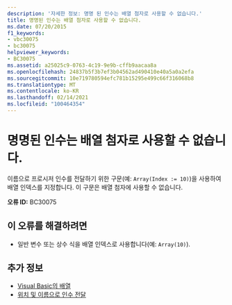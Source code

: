 ```yaml
---
description: '자세한 정보: 명명 된 인수는 배열 첨자로 사용할 수 없습니다.'
title: 명명된 인수는 배열 첨자로 사용할 수 없습니다.
ms.date: 07/20/2015
f1_keywords:
- vbc30075
- bc30075
helpviewer_keywords:
- BC30075
ms.assetid: a25025c9-0763-4c19-9e9b-cffb9aacaa8a
ms.openlocfilehash: 24837b5f3b7ef3b04562ad490410e40a5a0a2efa
ms.sourcegitcommit: 10e719780594efc781b15295e499c66f316068b8
ms.translationtype: MT
ms.contentlocale: ko-KR
ms.lasthandoff: 02/14/2021
ms.locfileid: "100464354"
---
```

# <a name="named-arguments-are-not-valid-as-array-subscripts"></a>명명된 인수는 배열 첨자로 사용할 수 없습니다.

이름으로 프로시저 인수를 전달하기 위한 구문(예: `Array(Index := 10)`)을 사용하여 배열 인덱스를 지정합니다. 이 구문은 배열 첨자에 사용할 수 없습니다.  
  
 **오류 ID:** BC30075  
  
## <a name="to-correct-this-error"></a>이 오류를 해결하려면  
  
- 일반 변수 또는 상수 식을 배열 인덱스로 사용합니다(예: `Array(10)`).  
  
## <a name="see-also"></a>추가 정보

- [Visual Basic의 배열](../programming-guide/language-features/arrays/index.md)
- [위치 및 이름으로 인수 전달](../programming-guide/language-features/procedures/passing-arguments-by-position-and-by-name.md)
